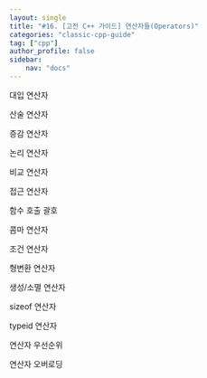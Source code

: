 ```yaml
---
layout: single
title: "#16. [고전 C++ 가이드] 연산자들(Operators)"
categories: "classic-cpp-guide"
tag: ["cpp"]
author_profile: false
sidebar: 
    nav: "docs"
---
```


대입 연산자

산술 연산자

증감 연산자

논리 연산자

비교 연산자

접근 연산자

함수 호출
괄호

콤마 연산자

조건 연산자

형변환 연산자

생성/소멸 연산자

sizeof 연산자

typeid 연산자

연산자 우선순위

연산자 오버로딩







